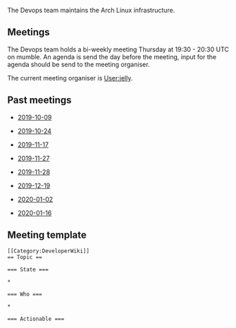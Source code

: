 The Devops team maintains the Arch Linux infrastructure.

## Meetings

The Devops team holds a bi-weekly meeting Thursday at 19:30 - 20:30 UTC on mumble. An agenda is send the day before the meeting, input for the agenda should be send to the meeting organiser.

The current meeting organiser is [User:jelly](/index.php/User:Jelly "User:Jelly").

## Past meetings

*   [2019-10-09](/index.php/DeveloperWiki:DevopsMeetings/2019-10-09 "DeveloperWiki:DevopsMeetings/2019-10-09")
*   [2019-10-24](/index.php/DeveloperWiki:DevopsMeetings/2019-10-24 "DeveloperWiki:DevopsMeetings/2019-10-24")
*   [2019-11-17](/index.php/DeveloperWiki:DevopsMeetings/2019-11-17 "DeveloperWiki:DevopsMeetings/2019-11-17")
*   [2019-11-27](/index.php/DeveloperWiki:DevopsMeetings/2019-11-27 "DeveloperWiki:DevopsMeetings/2019-11-27")

*   [2019-11-28](/index.php/DeveloperWiki:DevopsMeetings/2019-11-28 "DeveloperWiki:DevopsMeetings/2019-11-28")
*   [2019-12-19](/index.php/DeveloperWiki:DevopsMeetings/2019-12-19 "DeveloperWiki:DevopsMeetings/2019-12-19")
*   [2020-01-02](/index.php/DeveloperWiki:DevopsMeetings/2020-01-02 "DeveloperWiki:DevopsMeetings/2020-01-02")
*   [2020-01-16](/index.php/DeveloperWiki:DevopsMeetings/2020-01-16 "DeveloperWiki:DevopsMeetings/2020-01-16")

## Meeting template

```
[[Category:DeveloperWiki]]
== Topic ==

=== State ===

*

=== Who ===

* 

=== Actionable ===

```